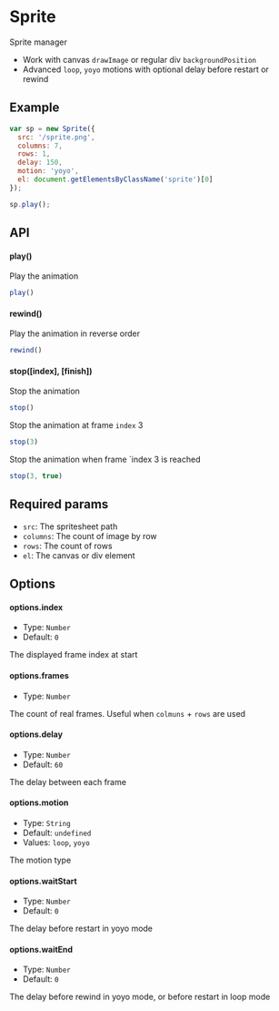 # Sprite

Sprite manager

* Work with canvas `drawImage` or regular div `backgroundPosition`
* Advanced `loop`, `yoyo` motions with optional delay before restart or rewind


## Example

```js
var sp = new Sprite({
  src: '/sprite.png',
  columns: 7,
  rows: 1,
  delay: 150,
  motion: 'yoyo',
  el: document.getElementsByClassName('sprite')[0]
});

sp.play();
```


## API

#### play()

Play the animation

```js
play()
```

#### rewind()

Play the animation in reverse order

```js
rewind()
```

#### stop([index], [finish])

Stop the animation

```js
stop()
```

Stop the animation at frame `index` 3

```js
stop(3)
```

Stop the animation when frame `index 3 is reached

```js
stop(3, true)
```

## Required params

* `src`: The spritesheet path
* `columns`: The count of image by row
* `rows`: The count of rows
* `el`: The canvas or div element

## Options

#### options.index

* Type: `Number`
* Default: `0`

The displayed frame index at start

#### options.frames

* Type: `Number`

The count of real frames. Useful when `colmuns` + `rows` are used

#### options.delay

* Type: `Number`
* Default: `60`

The delay between each frame

#### options.motion

* Type: `String`
* Default: `undefined`
* Values: `loop`, `yoyo`

The motion type

#### options.waitStart

* Type: `Number`
* Default: `0`

The delay before restart in yoyo mode

#### options.waitEnd

* Type: `Number`
* Default: `0`

The delay before rewind in yoyo mode, or before restart in loop mode
